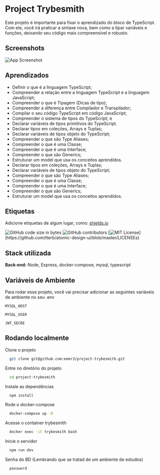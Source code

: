 
# Project Trybesmith

Este projeto é importante para fixar o aprendizado do bloco de TypeScript. Com ele, você irá praticar a sintaxe nova, bem como a tipar variáveis e funções, deixando seu código mais compreensível e robusto.


## Screenshots

![App Screenshot](https://user-images.githubusercontent.com/42968718/168615392-b954cd4a-25e8-4bf3-9961-f39f70c32c12.png)


## Aprendizados

- Definir o que é a linguagem TypeScript;
- Compreender a relação entre a linguagem TypeScript e a linguagem JavaScript;
- Compreender o que é Tipagem (Dicas de tipo);
- Compreender a diferença entre Compilador e Transpilador;
- Compilar o seu código TypeScript em código JavaScript;
- Compreender o sistema de tipos do TypeScript; e
- Declarar variáveis de tipos primitivos do TypeScript.
- Declarar tipos em coleções, Arrays e Tuplas;
- Declarar variáveis de tipos objeto do TypeScript;
- Compreender o que são Type Aliases;
- Compreender o que é uma Classe;
- Compreender o que é uma Interface;
- Compreender o que são Generics;
- Estruturar um model que usa os conceitos aprendidos.
- Declarar tipos em coleções, Arrays e Tuplas;
- Declarar variáveis de tipos objeto do TypeScript;
- Compreender o que são Type Aliases;
- Compreender o que é uma Classe;
- Compreender o que é uma Interface;
- Compreender o que são Generics;
- Estruturar um model que usa os conceitos aprendidos.


## Etiquetas

Adicione etiquetas de algum lugar, como: [shields.io](https://shields.io/)

![GitHub code size in bytes](https://img.shields.io/github/languages/code-size/eemr3/project-trybesmith)
![GitHub contributors](https://img.shields.io/github/contributors/eemr3/project-trybesmith)
[![MIT License](https://img.shields.io/apm/l/atomic-design-ui.svg?)](https://github.com/tterb/atomic-design-ui/blob/master/LICENSEs)


## Stack utilizada

**Back-end:** Node, Express, docker-compose, mysql, typescript


## Variáveis de Ambiente

Para rodar esse projeto, você vai precisar adicionar as seguintes variáveis de ambiente no seu .env

`MYSQL_HOST`

`MYSQL_USER`

`JWT_SECRE`


## Rodando localmente

Clone o projeto

```bash
  git clone git@github.com:eemr3/project-trybesmith.git
```

Entre no diretório do projeto

```bash
  cd project-trybesmith
```

Instale as dependências

```bash
  npm install
```

Rode o docker-compose

```bash
  docker-compose up -D
```

Acesse o container trybesmith

```bash
  docker exec -it trybesmith bash 
```

Inicie o servidor

```bash
  npm run dev
```

Senha do BD (Lembrando que se tratad de um ambiente de estudos)
```bash
  password
```